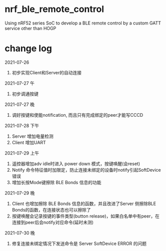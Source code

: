 # nrf_ble_remote_control
Using nRF52 series SoC to develop a BLE remote control by a custom GATT service other than HOGP

# change log
2021-07-26
1. 初步实现Client和Server的自动连接

2021-07-27 午
1. 初步调通按键

2021-07-27 晚
1. 调好按键和使能notification, 而且只有完成绑定的peer才能写CCCD

2021-07-28 下午
1. Server 增加电量检测
2. Client 增加UART

2021-07-29 上午
1. 遥控器增加adv idle时进入 power down 模式，按键唤醒(会reset)
2. Notify 命令特征值时加限定，防止连接未绑定的设备时notify引起SoftDevice错误
3. 增加长按Mode键擦除 BLE Bonds 信息的功能

2021-07-29 晚
1. Client 也增加擦除 BLE Bonds 信息的函数，并且改进了Server 侧擦除BLE Bonds的函数，在连接状态也可以擦除了
2. 按键唤醒会记录按键的事件类型(button release)，如果白名单中有peer，在连接到peer后会notify对应命令(延时未测)

2021-07-30 晚
1. 修复连接未绑定情况下发送命令是 Server SoftDevice ERROR 的问题

